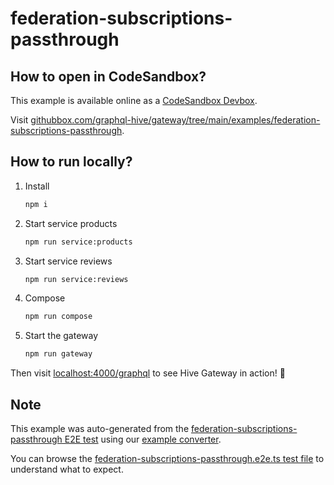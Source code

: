 # federation-subscriptions-passthrough

## How to open in CodeSandbox?

This example is available online as a [CodeSandbox Devbox](https://codesandbox.io/docs/learn/devboxes/overview).

Visit [githubbox.com/graphql-hive/gateway/tree/main/examples/federation-subscriptions-passthrough](https://githubbox.com/graphql-hive/gateway/tree/main/examples/federation-subscriptions-passthrough).

## How to run locally?

1. Install
   ```sh
   npm i
   ```
1. Start service products
   ```sh
   npm run service:products
   ```
1. Start service reviews
   ```sh
   npm run service:reviews
   ```
1. Compose
   ```sh
   npm run compose
   ```
1. Start the gateway
   ```sh
   npm run gateway
   ```

Then visit [localhost:4000/graphql](http://localhost:4000/graphql) to see Hive Gateway in action! 🚀

## Note

This example was auto-generated from the [federation-subscriptions-passthrough E2E test](/e2e/federation-subscriptions-passthrough) using our [example converter](/internal/examples).

You can browse the [federation-subscriptions-passthrough.e2e.ts test file](/e2e/federation-subscriptions-passthrough/federation-subscriptions-passthrough.e2e.ts) to understand what to expect.
